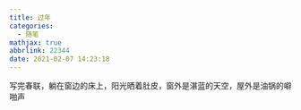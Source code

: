 ```yaml
---
title: 过年
categories:
  - 随笔
mathjax: true
abbrlink: 22344
date: 2021-02-07 14:23:18
---
```

写完春联，躺在窗边的床上，阳光晒着肚皮，窗外是湛蓝的天空，屋外是油锅的噼啪声